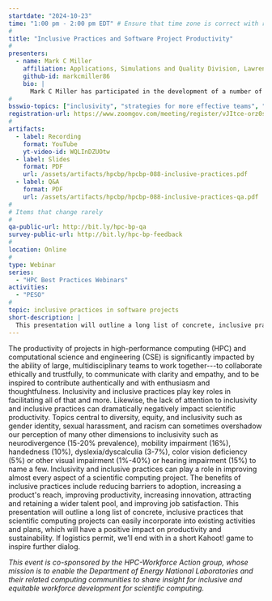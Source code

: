 ```yaml
---
startdate: "2024-10-23"
time: "1:00 pm - 2:00 pm EDT" # Ensure that time zone is correct with respect to standard/daylight time
#
title: "Inclusive Practices and Software Project Productivity"
#
presenters:
  - name: Mark C Miller
    affiliation: Applications, Simulations and Quality Division, Lawrence Livermore National Lab
    github-id: markcmiller86
    bio: |
      Mark C Miller has participated in the development of a number of scientific database and data modeling technologies, including Silo, ASCI-DMF, HDF5, ITAPS and most recently the MACSio scalable I/O proxy application. Mark has been the lead developer of Silo since the late 90's, supporting scalable I/O requirements of LLNL HPC simulation codes, including ALE3D, Kull, Ares, LASNEX, Overlink and VisIt. Mark's expertise includes data models and their impact on software interoperability, high-performance I/O, and software quality engineering for HPC libraries. Mark is passionate about the history of computing and the role of inclusion in the success of scientific computing projects.
#
bsswio-topics: ["inclusivity", "strategies for more effective teams", "user experience", "documentation", "software process improvement", "online learning"]
registration-url: https://www.zoomgov.com/meeting/register/vJItce-orz0sHgN-Y11kCNvew7N4iyS5CFQ
#
artifacts:
  - label: Recording
    format: YouTube
    yt-video-id: WQLInDZUOtw
  - label: Slides
    format: PDF
    url: /assets/artifacts/hpcbp/hpcbp-088-inclusive-practices.pdf
  - label: Q&A
    format: PDF
    url: /assets/artifacts/hpcbp/hpcbp-088-inclusive-practices-qa.pdf
#
# Items that change rarely
#
qa-public-url: http://bit.ly/hpc-bp-qa
survey-public-url: http://bit.ly/hpc-bp-feedback
#
location: Online
#
type: Webinar
series:
  - "HPC Best Practices Webinars"
activities:
  - "PESO"
#
topic: inclusive practices in software projects
short-description: |
  This presentation will outline a long list of concrete, inclusive practices scientific computing projects can easily incorporate into existing activities and plans, and which will we believe will have a positive impact on productivity and sustainability.
---
```

The productivity of projects in high-performance computing (HPC) and computational science and engineering (CSE) is significantly impacted by the ability of large, multidisciplinary teams to work together---to collaborate ethically and trustfully, to communicate with clarity and empathy, and to be inspired to contribute authentically and with enthusiasm and thoughtfulness. Inclusivity and inclusive practices play key roles in facilitating all of that and more. Likewise, the lack of attention to inclusivity and inclusive practices can dramatically negatively impact scientific productivity. Topics central to diversity, equity, and inclusivity such as gender identity, sexual harassment, and racism can sometimes overshadow our perception of many other dimensions to inclusivity such as neurodivergence (15-20% prevalence), mobility impairment (16%), handedness (10%), dyslexia/dyscalculia (3-7%), color vision deficiency (5%) or other visual impairment (1%-40%) or hearing impairment (15%) to name a few. Inclusivity and inclusive practices can play a role in improving almost every aspect of a scientific computing project. The benefits of inclusive practices include reducing barriers to adoption, increasing a product's reach, improving productivity, increasing innovation, attracting and retaining a wider talent pool, and improving job satisfaction. This presentation will outline a long list of concrete, inclusive practices that scientific computing projects can easily incorporate into existing activities and plans, which will have a positive impact on productivity and sustainability. If logistics permit, we’ll end with in a short Kahoot! game to inspire further dialog.

*This event is co-sponsored by the HPC-Workforce Action group, whose mission is to enable the Department of Energy National Laboratories and their related computing communities to share insight for inclusive and equitable workforce development for scientific computing.*
